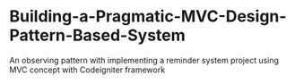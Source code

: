 Building-a-Pragmatic-MVC-Design-Pattern-Based-System
====================================================

An observing pattern with implementing a reminder system project using MVC concept with Codeigniter framework